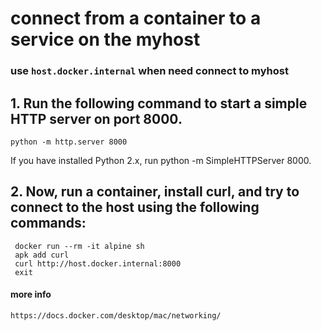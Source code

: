 #  connect from a container to a service on the myhost

### use `host.docker.internal` when need connect to myhost

## 1. Run the following command to start a simple HTTP server on port 8000.

````
python -m http.server 8000
````
If you have installed Python 2.x, run python -m SimpleHTTPServer 8000.

## 2. Now, run a container, install curl, and try to connect to the host using the following commands:

````
 docker run --rm -it alpine sh
 apk add curl
 curl http://host.docker.internal:8000
 exit
````

#### more info

`https://docs.docker.com/desktop/mac/networking/`
